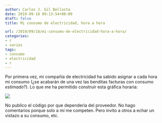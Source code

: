 ```yaml
---
author: Carlos J. Gil Bellosta
date: 2019-09-18 09:13:54+00:00
draft: false
title: Mi consumo de electricidad, hora a hora

url: /2019/09/18/mi-consumo-de-electricidad-hora-a-hora/
categories:
- r
- varios
tags:
- consumo
- electricidad
- r
---
```





Por primera vez, mi compañía de electricidad ha sabido asignar a cada hora mi consumo (¿se acabarán de una vez las benditas facturas con consumo _estimado_?). Lo que me ha permitido construir esta gráfica horaria:







![](/wp-uploads/2019/09/consumo_electricidad_horario-341x1024.png)








No publico el código por que dependería del proveedor. No hago comentarios porque solo a mí me competen. Pero invito a otros a echar un vistazo a su consumo, etc.



